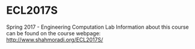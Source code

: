 # ECL2017S
 Spring 2017 - Engineering Computation Lab
 Information about this course can be found on the course webpage:
 http://www.shahmoradi.org/ECL2017S/
